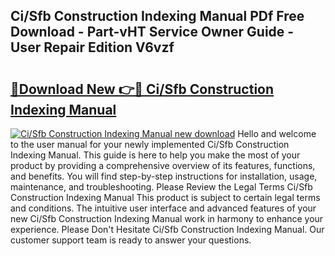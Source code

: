 ## Ci/Sfb Construction Indexing Manual PDf Free Download - Part-vHT Service Owner Guide - User Repair Edition V6vzf

# <h2><a href="http://cf18799.oget.top/?id=Ci%2fSfb+Construction+Indexing+Manual">🔗Download New 👉🔴 Ci/Sfb Construction Indexing Manual</a></h2>

[![Ci/Sfb Construction Indexing Manual new download](https://i.imgur.com/5g1atiW.png)](http://cf18799.oget.top/?id=Ci%2fSfb+Construction+Indexing+Manual)
Hello and welcome to the user manual for your newly implemented Ci/Sfb Construction Indexing Manual. This guide is here to help you make the most of your product by providing a comprehensive overview of its features, functions, and benefits. You will find step-by-step instructions for installation, usage, maintenance, and troubleshooting. Please Review the Legal Terms Ci/Sfb Construction Indexing Manual This product is subject to certain legal terms and conditions. The intuitive user interface and advanced features of your new Ci/Sfb Construction Indexing Manual work in harmony to enhance your experience. Please Don't Hesitate Ci/Sfb Construction Indexing Manual. Our customer support team is ready to answer your questions.
